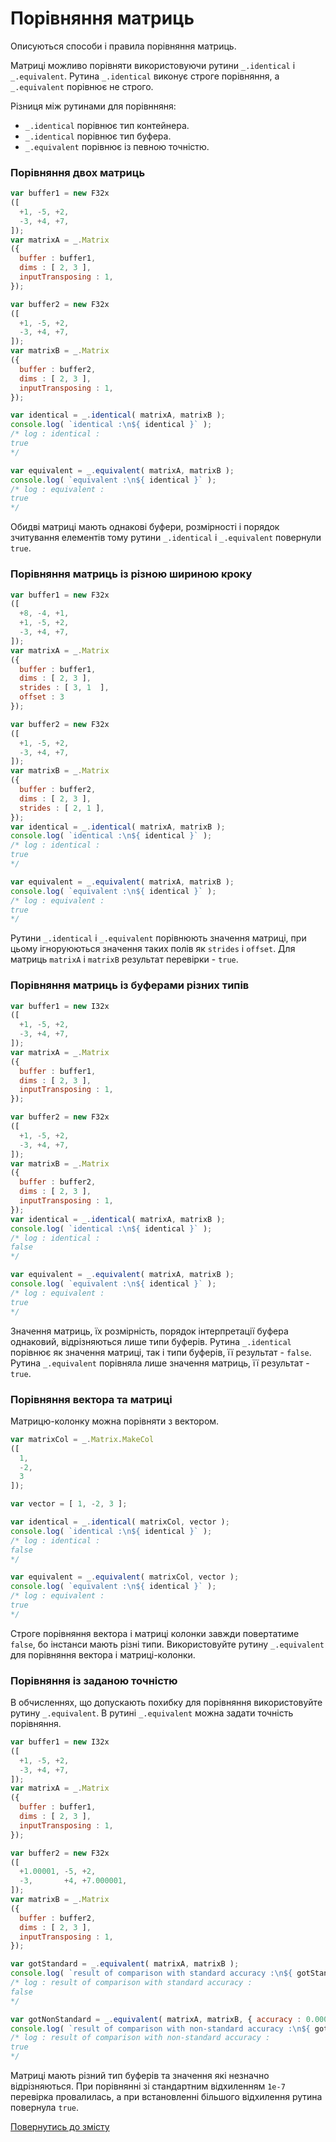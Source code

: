 # Порівняння матриць

Описуються способи і правила порівняння матриць.

Матриці можливо порівняти використовуючи рутини `_.identical` i `_.equivalent`. Рутина `_.identical` виконує строге порівняння, а `_.equivalent` порівнює не строго.

Різниця між рутинами для порівнняня:
- `_.identical` порівнює тип контейнера.
- `_.identical` порівнює тип буфера.
- `_.equivalent` порівнює із певною точністю.

### Порівняння двох матриць

```js
var buffer1 = new F32x
([
  +1, -5, +2,
  -3, +4, +7,
]);
var matrixA = _.Matrix
({
  buffer : buffer1,
  dims : [ 2, 3 ],
  inputTransposing : 1,
});

var buffer2 = new F32x
([
  +1, -5, +2,
  -3, +4, +7,
]);
var matrixB = _.Matrix
({
  buffer : buffer2,
  dims : [ 2, 3 ],
  inputTransposing : 1,
});

var identical = _.identical( matrixA, matrixB );
console.log( `identical :\n${ identical }` );
/* log : identical :
true
*/

var equivalent = _.equivalent( matrixA, matrixB );
console.log( `equivalent :\n${ identical }` );
/* log : equivalent :
true
*/
```

Обидві матриці мають однакові буфери, розмірності і порядок зчитування елементів тому рутини `_.identical` i `_.equivalent` повернули `true`.

### Порівняння матриць із різною шириною кроку

```js
var buffer1 = new F32x
([
  +8, -4, +1,
  +1, -5, +2,
  -3, +4, +7,
]);
var matrixA = _.Matrix
({
  buffer : buffer1,
  dims : [ 2, 3 ],
  strides : [ 3, 1  ],
  offset : 3
});

var buffer2 = new F32x
([
  +1, -5, +2,
  -3, +4, +7,
]);
var matrixB = _.Matrix
({
  buffer : buffer2,
  dims : [ 2, 3 ],
  strides : [ 2, 1 ],
});
var identical = _.identical( matrixA, matrixB );
console.log( `identical :\n${ identical }` );
/* log : identical :
true
*/

var equivalent = _.equivalent( matrixA, matrixB );
console.log( `equivalent :\n${ identical }` );
/* log : equivalent :
true
*/
```

Рутини `_.identical` i `_.equivalent` порівнюють значення матриці, при цьому ігноруюються значення таких полів як `strides` i `offset`. Для матриць `matrixA` i `matrixB` результат перевірки - `true`.

### Порівняння матриць із буферами різних типів

```js
var buffer1 = new I32x
([
  +1, -5, +2,
  -3, +4, +7,
]);
var matrixA = _.Matrix
({
  buffer : buffer1,
  dims : [ 2, 3 ],
  inputTransposing : 1,
});

var buffer2 = new F32x
([
  +1, -5, +2,
  -3, +4, +7,
]);
var matrixB = _.Matrix
({
  buffer : buffer2,
  dims : [ 2, 3 ],
  inputTransposing : 1,
});
var identical = _.identical( matrixA, matrixB );
console.log( `identical :\n${ identical }` );
/* log : identical :
false
*/

var equivalent = _.equivalent( matrixA, matrixB );
console.log( `equivalent :\n${ identical }` );
/* log : equivalent :
true
*/
```

Значення матриць, їх розмірність, порядок інтерпретації буфера однаковий, відрізняються лише типи буферів. Рутина `_.identical` порівнює як значення матриці, так і типи буферів, її результат - `false`. Рутина `_.equivalent` порівняла лише значення матриць, її результат - `true`.

### Порівняння вектора та матриці

Матрицю-колонку можна порівняти з вектором.

```js
var matrixCol = _.Matrix.MakeCol
([
  1,
  -2,
  3
]);

var vector = [ 1, -2, 3 ];

var identical = _.identical( matrixCol, vector );
console.log( `identical :\n${ identical }` );
/* log : identical :
false
*/

var equivalent = _.equivalent( matrixCol, vector );
console.log( `equivalent :\n${ identical }` );
/* log : equivalent :
true
*/
```

Строге порівняння вектора і матриці колонки завжди повертатиме `false`, бо інстанси мають різні типи. Використовуйте рутину `_.equivalent` для порівняння вектора і матриці-колонки.

### Порівняння із заданою точністю

В обчисленнях, що допускають похибку для порівняння використовуйте рутину `_.equivalent`. В рутині `_.equivalent` можна задати точність порівняння.

```js
var buffer1 = new I32x
([
  +1, -5, +2,
  -3, +4, +7,
]);
var matrixA = _.Matrix
({
  buffer : buffer1,
  dims : [ 2, 3 ],
  inputTransposing : 1,
});

var buffer2 = new F32x
([
  +1.00001, -5, +2,
  -3,       +4, +7.000001,
]);
var matrixB = _.Matrix
({
  buffer : buffer2,
  dims : [ 2, 3 ],
  inputTransposing : 1,
});

var gotStandard = _.equivalent( matrixA, matrixB );
console.log( `result of comparison with standard accuracy :\n${ gotStandard }` );
/* log : result of comparison with standard accuracy :
false
*/

var gotNonStandard = _.equivalent( matrixA, matrixB, { accuracy : 0.0001 } );
console.log( `result of comparison with non-standard accuracy :\n${ gotNonStandard }` );
/* log : result of comparison with non-standard accuracy :
true
*/
```

Матриці мають різний тип буферів та значення які незначно відрізняються. При порівнянні зі стандартним відхиленням `1e-7` перевірка провалилась, а при встановленні більшого відхилення рутина повернула `true`.

[Повернутись до змісту](../README.md#Туторіали)
